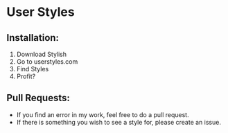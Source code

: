 # User Styles

## Installation:
1. Download Stylish
2. Go to userstyles.com
3. Find Styles
4. Profit?

## Pull Requests:
- If you find an error in my work, feel free to do a pull request.
- If there is something you wish to see a style for, please create an issue.
